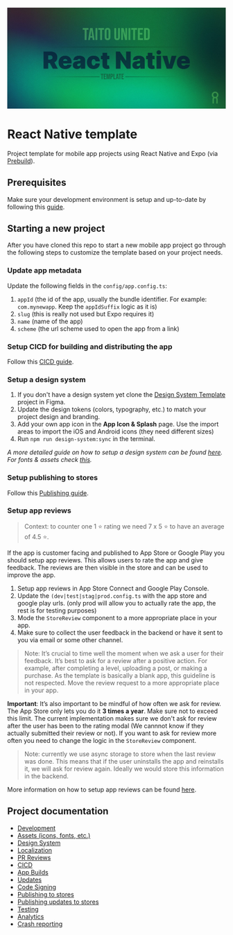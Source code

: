 <p align='center'>
  <img src="docs/banner.jpg" alt="Taito React Native Template banner image"/>
<p/>

# React Native template

Project template for mobile app projects using React Native and Expo (via [Prebuild](https://docs.expo.dev/workflow/prebuild/)).

## Prerequisites

Make sure your development environment is setup and up-to-date by following this [guide](https://reactnative.dev/docs/environment-setup).

## Starting a new project

After you have cloned this repo to start a new mobile app project go through the following steps to customize the template based on your project needs.

### Update app metadata

Update the following fields in the `config/app.config.ts`:

1. `appId` (the id of the app, usually the bundle identifier. For example: `com.mynewapp`. Keep the `appIdSuffix` logic as it is)
2. `slug` (this is really not used but Expo requires it)
3. `name` (name of the app)
4. `scheme` (the url scheme used to open the app from a link)

### Setup CICD for building and distributing the app

Follow this [CICD guide](/docs/CICD.md).

### Setup a design system

1. If you don't have a design system yet clone the [Design System Template](https://www.figma.com/file/vEO1Adp6j0nHiiq9BiexE1/Design-System-Template) project in Figma.
2. Update the design tokens (colors, typography, etc.) to match your project design and branding.
3. Add your own app icon in the **App Icon & Splash** page. Use the import areas to import the iOS and Android icons (they need different sizes)
4. Run `npm run design-system:sync` in the terminal.

_A more detailed guide on how to setup a design system can be found [here](/docs/DESIGN_SYSTEM.md). For fonts & assets check [this](/docs/ASSETS.md)._

### Setup publishing to stores

Follow this [Publishing guide](/docs/PUBLISHING.md).

### Setup app reviews

> Context: to counter one 1 ⭐ rating we need 7 x 5 ⭐ to have an average of 4.5 ⭐.

If the app is customer facing and published to App Store or Google Play you should setup app reviews. This allows users to rate the app and give feedback. The reviews are then visible in the store and can be used to improve the app.

1. Setup app reviews in App Store Connect and Google Play Console.
2. Update the `(dev|test|stag|prod.config.ts` with the app store and google play urls. (only prod will allow you to actually rate the app, the rest is for testing purposes)
3. Mode the `StoreReview` component to a more appropriate place in your app.
4. Make sure to collect the user feedback in the backend or have it sent to you via email or some other channel.

> Note: It’s crucial to time well the moment when we ask a user for their feedback. It’s best to ask for a review after a positive action. For example, after completing a level, uploading a post, or making a purchase. As the template is basically a blank app, this guideline is not respected. Move the review request to a more appropriate place in your app.

**Important**: It’s also important to be mindful of how often we ask for review. The App Store only lets you do it **3 times a year**. Make sure not to exceed this limit. The current implementation makes sure we don't ask for review after the user has been to the rating modal (We cannnot know if they actually submitted their review or not). If you want to ask for review more often you need to change the logic in the `StoreReview` component.

> Note: currently we use async storage to store when the last review was done. This means that if the user uninstalls the app and reinstalls it, we will ask for review again. Ideally we would store this information in the backend.

More information on how to setup app reviews can be found [here](https://docs.expo.dev/versions/latest/sdk/storereview/).

## Project documentation

- [Development](/docs/DEVELOPMENT.md)
- [Assets (icons, fonts, etc.)](/docs/ASSETS.md)
- [Design System](/docs/DESIGN_SYSTEM.md)
- [Localization](/docs/LOCALIZATION.md)
- [PR Reviews](/docs/PR_REVIEWS.md)
- [CICD](/docs/CICD.md)
- [App Builds](/docs/BUILDS.md)
- [Updates](/docs/UPDATES.md)
- [Code Signing](/docs/CODE_SIGNING.md)
- [Publishing to stores](/docs/PUBLISHING.md)
- [Publishing updates to stores](/docs/UPDATES.md)
- [Testing](/docs/TESTING.md)
- [Analytics](/docs/ANALYTICS.md)
- [Crash reporting](/docs/CRASH_REPORTING.md)
